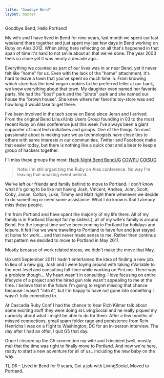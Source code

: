 ```yaml
---
title: "Goodbye Bend"
layout: master
---
```


Goodbye Bend, Hello Portland!

My wife and I have lived in Bend for nine years, last month we spent our last
weekend there together and just spent my last few days in Bend working on Ruby
on Ales 2012. When siting here reflecting on all that's happened in that span of
time it's hard to not smile about all that we've done. The year 2003 feels so
close yet it was nearly a decade ago...

Everything we counted as part of our lives was in or near Bend, yet it never
felt like "home" for us. Even with the lack of the "home" attachment, It's hard
to leave a town that you've spent so much time in. From knowing which store has
the best vegan cookies to the preferred teller at our bank, we knew everything
about that town. My daughter even named her favorite parts. We had the "boat"
park and the "pirate" park and she named our house the "brown house". She knew
where her favorite toy-store was and how long it would take to get there.

I've been involved in the tech scene on Bend since Jeran and I arrived. From the
original Bend Linux/Unix Users Group founding in 03 to the most recent Ruby on
Ales conference just this week I've always been a giant supporter of local tech
initiatives and groups. One of the things I'm most passionate about is making
sure we as technologists have close ties to others with same interests in our
communities. Twitter and Facebook make that easier today, but there is nothing
like a quick chat and a beer to keep a group of hackers together.

I'll miss these groups the most:
[Hack Night Bend ](http://www.meetup.com/hack-night-bend/)
[BendUG](http://bendug.org)
[COWPU](http://cowpu.com)
[COISUG](http://coisug.info)

> Note: I'm still organizing the Ruby on Ales conference. No way I'm leaving that amazing event behind.

We've left our friends and family behind to move to Portland. I don't know what
it's going to be like not having Josh, Vincent, Andrea, John, Scott, Coby, Jonan,
Colton, Luke, Timmy and Matt right there whenever we decide to do something or
need some assistance. What I do know is that I already miss these people.

I'm from Portland and have spent the majority of my life there. All of my family
is in Portland (Except for my sisters.), all of my wife's family is around Bend.
For the longest time we've been coming to Portland for holidays and leisure. It
felt like we were traveling to Portland to have fun and just stayed at home for
work... and that never made sense to me. Rather then continue that pattern we
decided to move to Portland in May 2011.

Mostly because of work related stress, we didn't make the move that May.

Up until September 2011 I hadn't entertained the idea of finding a new job.  In
lieu of a new gig, Josh and I were toying around with taking nVariable to the
next level and consulting full-time while working on Pint.me. There was a
problem though... My heart wasn't in consulting. I love focusing on entire
lifecycle of a project and the hired gun role wasn't appealing to me at the
time. I believe that in the future I'm going to regret missing that chance
because I wasn't "into it", but I'm happy to have not gone into something I
wasn't fully committed to.

At Cascadia Ruby Conf I had the chance to hear Rich Kilmer talk about some
exciting stuff they were doing at LivingSocial and he really piqued my curiosity
about what I might be able to do for them. After a few months of missed
connections, gmail spam folder rage and persistence from Rein Henrichs I was on
a flight to Washington, DC for an in-person interview. The day after I had an
offer, I quit G5 that day.

Once I cleared up the G5 connection my wife and I decided (well, mostly me) that
the time was right to finally move to Portland. And now we're here, ready to
start a new adventure for all of us.. including the new baby on the way.

TL;DR - Lived in Bend for 9 years, Got a job with LivingSocial, Moved to Portland.
